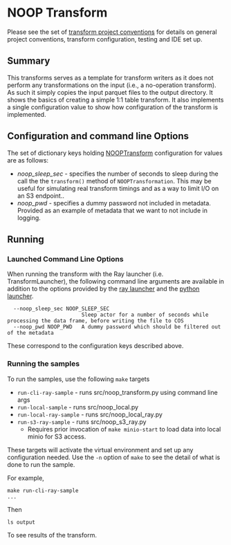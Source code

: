 # NOOP Transform 
Please see the set of
[transform project conventions](../../README.md#transform-project-conventions)
for details on general project conventions, transform configuration,
testing and IDE set up.

## Summary 
This transforms serves as a template for transform writers as it does
not perform any transformations on the input (i.e., a no-operation transform).
As such it simply copies the input parquet files to the output directory.
It shows the basics of creating a simple 1:1 table transform.
It also implements a single configuration value to show how configuration
of the transform is implemented.

## Configuration and command line Options

The set of dictionary keys holding [NOOPTransform](src/noop_transform.py) 
configuration for values are as follows:

* _noop_sleep_sec_ - specifies the number of seconds to sleep during the call the 
the `transform()` method of `NOOPTransformation`.  This may be useful for
simulating real transform timings and as a way to limit I/O on an S3 endpoint..
* _noop_pwd_ - specifies a dummy password not included in metadata. Provided
as an example of metadata that we want to not include in logging.

## Running

### Launched Command Line Options 
When running the transform with the Ray launcher (i.e. TransformLauncher),
the following command line arguments are available in addition to 
the options provided by the [ray launcher](../../../data-processing-lib/doc/ray-launcher-options.md)
and the [python launcher](../../../data-processing-lib/doc/python-launcher-options.md).
```
  --noop_sleep_sec NOOP_SLEEP_SEC
                        Sleep actor for a number of seconds while processing the data frame, before writing the file to COS
  --noop_pwd NOOP_PWD   A dummy password which should be filtered out of the metadata
```
These correspond to the configuration keys described above.

### Running the samples
To run the samples, use the following `make` targets

* `run-cli-ray-sample` - runs src/noop_transform.py using command line args
* `run-local-sample` - runs src/noop_local.py
* `run-local-ray-sample` - runs src/noop_local_ray.py
* `run-s3-ray-sample` - runs src/noop_s3_ray.py
    * Requires prior invocation of `make minio-start` to load data into local minio for S3 access.

These targets will activate the virtual environment and set up any configuration needed.
Use the `-n` option of `make` to see the detail of what is done to run the sample.

For example, 
```shell
make run-cli-ray-sample
...
```
Then 
```shell
ls output
```
To see results of the transform.
